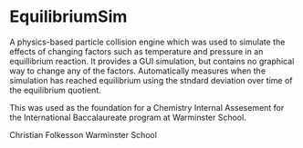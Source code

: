 # EquilibriumSim
A physics-based particle collision engine which was used to simulate the effects of changing factors such as temperature and pressure in an equillibrium reaction. It provides a GUI simulation, but contains no graphical way to change any of the factors. Automatically measures when the simulation has reached equilibrium using the stndard deviation over time of the equilibrium quotient. 

This was used as the foundation for a Chemistry Internal Assesement for the International Baccalaureate program at Warminster School.

Christian Folkesson
Warminster School

